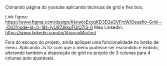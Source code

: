 Clonando página do youtube aplicando técnicas de grid e flex box.

Link figma: https://www.figma.com/design/KknwioExyqKD3D2eSVFrcW/Desafio-Grid---DIO?node-id=0-1&t=IyU87JkkuFUlQ7iS-0
Meu Linkedin: https://www.linkedin.com/in/tiburcioMartim/

Fora do escopo do projeto, ainda apliquei uma funcionalidade no botão de menu.
Aplicando Js fiz com que o menu pudesse ser escondido e exibido, alterando também 
a disposição de grid no projeto de 3 colunas para 4 colunas auto ajustáveis.
